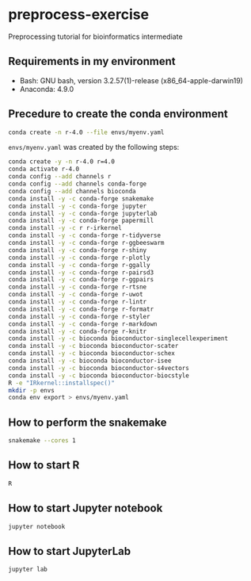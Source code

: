 # preprocess-exercise
Preprocessing tutorial for bioinformatics intermediate

## Requirements in my environment
- Bash: GNU bash, version 3.2.57(1)-release (x86_64-apple-darwin19)
- Anaconda: 4.9.0

## Precedure to create the conda environment

```bash
conda create -n r-4.0 --file envs/myenv.yaml
```

`envs/myenv.yaml` was created by the following steps:

```bash
conda create -y -n r-4.0 r=4.0
conda activate r-4.0
conda config --add channels r
conda config --add channels conda-forge
conda config --add channels bioconda
conda install -y -c conda-forge snakemake
conda install -y -c conda-forge jupyter
conda install -y -c conda-forge jupyterlab
conda install -y -c conda-forge papermill
conda install -y -c r r-irkernel
conda install -y -c conda-forge r-tidyverse
conda install -y -c conda-forge r-ggbeeswarm
conda install -y -c conda-forge r-shiny
conda install -y -c conda-forge r-plotly
conda install -y -c conda-forge r-ggally
conda install -y -c conda-forge r-pairsd3
conda install -y -c conda-forge r-ggpairs
conda install -y -c conda-forge r-rtsne
conda install -y -c conda-forge r-uwot
conda install -y -c conda-forge r-lintr
conda install -y -c conda-forge r-formatr
conda install -y -c conda-forge r-styler
conda install -y -c conda-forge r-markdown
conda install -y -c conda-forge r-knitr
conda install -y -c bioconda bioconductor-singlecellexperiment
conda install -y -c bioconda bioconductor-scater
conda install -y -c bioconda bioconductor-schex
conda install -y -c bioconda bioconductor-isee
conda install -y -c bioconda bioconductor-s4vectors
conda install -y -c bioconda bioconductor-biocstyle
R -e "IRkernel::installspec()"
mkdir -p envs
conda env export > envs/myenv.yaml
```

## How to perform the snakemake

```bash
snakemake --cores 1
```

## How to start R

```bash
R
```

## How to start Jupyter notebook

```bash
jupyter notebook
```

## How to start JupyterLab

```bash
jupyter lab
```